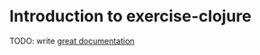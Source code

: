 # Introduction to exercise-clojure

TODO: write [great documentation](http://jacobian.org/writing/what-to-write/)
